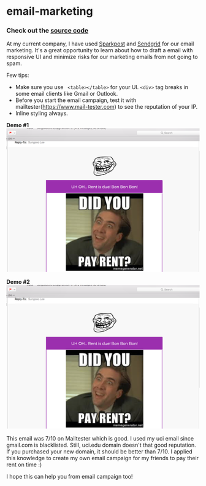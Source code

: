 # email-marketing
### Check out the [source code]()
At my current company, I have used [Sparkpost](https://app.sparkpost.com/) and [Sendgrid](https://sendgrid.com/) for our email marketing.
It's a great opportunity to learn about how to draft a email with responsive UI and minimize risks for our marketing emails from
not going to spam.

Few tips:
* Make sure you use ``` <table></table>``` for your UI. ```<div>``` tag breaks in some email clients like Gmail or Outlook.
* Before you start the email campaign, test it with mailtester(https://www.mail-tester.com) to see the reputation of your IP.
* Inline styling always.

**Demo #1**
![alt text](demo.png "demo")

**Demo #2**
![alt text](demo.png "demo2")

This email was 7/10 on Mailtester which is good. I used my uci email since gmail.com is blacklisted. Still, uci.edu domain doesn't that good reputation.
If you purchased your new domain, it should be better than 7/10.
I applied this knowledge to create my own email campaign for my friends to pay their rent on time :)

I hope this can help you from email campaign too!
